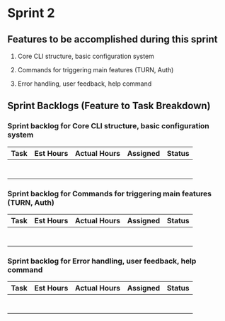 # Sprint 2

## Features to be accomplished during this sprint

1. Core CLI structure, basic configuration system

2. Commands for triggering main features (TURN, Auth)

3. Error handling, user feedback, help command

## Sprint Backlogs (Feature to Task Breakdown)

### Sprint backlog for Core CLI structure, basic configuration system

| Task | Est Hours | Actual Hours | Assigned | Status |
|------|-----------|--------------|----------|--------|
|      |           |              |          |        |
|      |           |              |          |        |
|      |           |              |          |        |
|      |           |              |          |        |
|      |           |              |          |        |
|      |           |              |          |        |
|      |           |              |          |        |

### Sprint backlog for Commands for triggering main features (TURN, Auth)

| Task | Est Hours | Actual Hours | Assigned | Status |
|------|-----------|--------------|----------|--------|
|      |           |              |          |        |
|      |           |              |          |        |
|      |           |              |          |        |
|      |           |              |          |        |
|      |           |              |          |        |
|      |           |              |          |        |
|      |           |              |          |        |

### Sprint backlog for Error handling, user feedback, help command

| Task | Est Hours | Actual Hours | Assigned | Status |
|------|-----------|--------------|----------|--------|
|      |           |              |          |        |
|      |           |              |          |        |
|      |           |              |          |        |
|      |           |              |          |        |
|      |           |              |          |        |
|      |           |              |          |        |
|      |           |              |          |        |